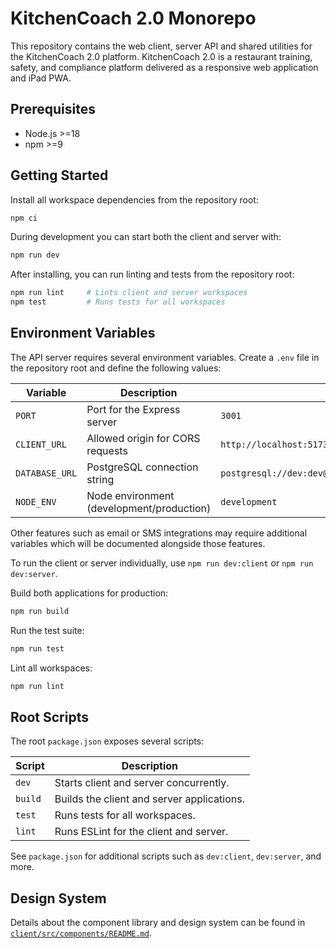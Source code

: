 # KitchenCoach 2.0 Monorepo

This repository contains the web client, server API and shared utilities for the KitchenCoach 2.0 platform. KitchenCoach 2.0 is a restaurant training, safety, and compliance platform delivered as a responsive web application and iPad PWA.

## Prerequisites

- Node.js >=18
- npm >=9

## Getting Started

Install all workspace dependencies from the repository root:

```bash
npm ci
```

During development you can start both the client and server with:

```bash
npm run dev
```

After installing, you can run linting and tests from the repository root:

```bash
npm run lint     # Lints client and server workspaces
npm test         # Runs tests for all workspaces
```

## Environment Variables

The API server requires several environment variables. Create a `.env` file in the repository root and define the following values:

| Variable | Description | Default |
|----------|-------------|---------|
| `PORT` | Port for the Express server | `3001` |
| `CLIENT_URL` | Allowed origin for CORS requests | `http://localhost:5173` |
| `DATABASE_URL` | PostgreSQL connection string | `postgresql://dev:dev@localhost:5432/kitchencoach_dev` |
| `NODE_ENV` | Node environment (development/production) | `development` |

Other features such as email or SMS integrations may require additional variables which will be documented alongside those features.

To run the client or server individually, use `npm run dev:client` or `npm run dev:server`.

Build both applications for production:

```bash
npm run build
```

Run the test suite:

```bash
npm run test
```

Lint all workspaces:

```bash
npm run lint
```

## Root Scripts

The root `package.json` exposes several scripts:

| Script | Description |
| --- | --- |
| `dev` | Starts client and server concurrently. |
| `build` | Builds the client and server applications. |
| `test` | Runs tests for all workspaces. |
| `lint` | Runs ESLint for the client and server. |

See `package.json` for additional scripts such as `dev:client`, `dev:server`, and more.

## Design System

Details about the component library and design system can be found in [`client/src/components/README.md`](client/src/components/README.md).
